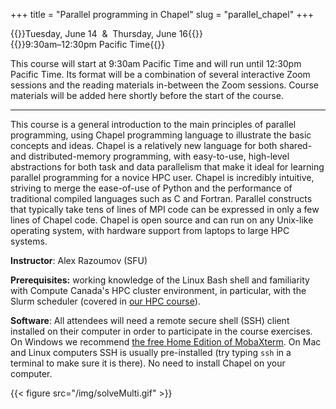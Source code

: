 +++
title = "Parallel programming in Chapel"
slug = "parallel_chapel"
+++

{{<cor>}}Tuesday, June 14 &nbsp;&&nbsp; Thursday, June 16{{</cor>}}\
{{<cgr>}}9:30am–12:30pm Pacific Time{{</cgr>}}

This course will start at 9:30am Pacific Time and will run until 12:30pm Pacific Time. Its format will be a combination of
several interactive Zoom sessions and the reading materials in-between the Zoom sessions. Course materials will be added
here shortly before the start of the course.

---

This course is a general introduction to the main principles of parallel programming, using Chapel programming language
to illustrate the basic concepts and ideas. Chapel is a relatively new language for both shared- and distributed-memory
programming, with easy-to-use, high-level abstractions for both task and data parallelism that make it ideal for
learning parallel programming for a novice HPC user. Chapel is incredibly intuitive, striving to merge the ease-of-use
of Python and the performance of traditional compiled languages such as C and Fortran. Parallel constructs that
typically take tens of lines of MPI code can be expressed in only a few lines of Chapel code. Chapel is open source and
can run on any Unix-like operating system, with hardware support from laptops to large HPC systems.

**Instructor**: Alex Razoumov (SFU)

**Prerequisites:** working knowledge of the Linux Bash shell and familiarity with Compute Canada's HPC cluster
  environment, in particular, with the Slurm scheduler (covered in [our HPC course](../basics_hpc)).

**Software**: All attendees will need a remote secure shell (SSH) client installed on their computer in order to
participate in the course exercises. On Windows we recommend
[the free Home Edition of MobaXterm](https://mobaxterm.mobatek.net/download.html). On Mac and Linux computers SSH is
usually pre-installed (try typing `ssh` in a terminal to make sure it is there). No need to install Chapel on your
computer.

{{< figure src="/img/solveMulti.gif" >}}

<!-- {{<cor>}}Zoom{{</cor>}} {{<s>}} {{<cgr>}}9:00am-10:00am Pacific{{</cgr>}} \ -->
<!-- {{<linktitle url="../chapel1" text="Morning opening session">}} -->

<!-- <\!-- {{<cbr>}}On your own{{</cbr>}} \ -\-> -->
<!-- <\!-- {{<nolinktitle>}}Basic language features{{</nolinktitle>}} \ -\-> -->
<!-- <\!-- {{<nolinktitle>}}Task parallelism{{</nolinktitle>}} -\-> -->

<!-- {{<cbr>}}On your own{{</cbr>}} \ -->
<!-- {{<linktitle url="../chapel/chapel-01-base" text="Basic language features">}} \ -->
<!-- {{<linktitle url="../chapel/chapel-02-task-parallelism" text="Task parallelism">}} &nbsp; (try to get here as far as you can) -->

<!-- {{<cor>}}Zoom{{</cor>}} {{<s>}} {{<cgr>}}12:00pm-2:00pm Pacific{{</cgr>}} \ -->
<!-- {{<linktitle url="../chapel2" text="Mid-day session">}} -->

<!-- <\!-- {{<cbr>}}On your own{{</cbr>}} \ -\-> -->
<!-- <\!-- {{<nolinktitle>}}Data parallelism{{</nolinktitle>}} -\-> -->

<!-- {{<cbr>}}On your own{{</cbr>}} \ -->
<!-- {{<linktitle url="../chapel/chapel-03-domain-parallelism" text="Data parallelism">}} -->

<!-- {{<cor>}}Zoom{{</cor>}} {{<s>}} {{<cgr>}}3:30pm-5:00pm Pacific{{</cgr>}} \ -->
<!-- {{<nolinktitle>}}Cover challenges, do some exercises, and wrap up the course.{{</nolinktitle>}} -->
